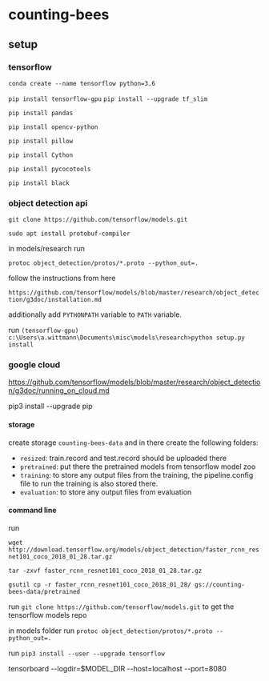 # counting-bees

## setup

### tensorflow

`conda create --name tensorflow python=3.6`

`pip install tensorflow-gpu`
`pip install --upgrade tf_slim`
 
`pip install pandas`

`pip install opencv-python`

`pip install pillow`

`pip install Cython`

`pip install pycocotools`

`pip install black`

### object detection api

`git clone https://github.com/tensorflow/models.git`


`sudo apt install protobuf-compiler`

in models/research run

`protoc object_detection/protos/*.proto --python_out=.`


follow the instructions from here 

`https://github.com/tensorflow/models/blob/master/research/object_detection/g3doc/installation.md`

additionally add `PYTHONPATH` variable to `PATH` variable.

run `(tensorflow-gpu) c:\Users\a.wittmann\Documents\misc\models\research>python setup.py install`


### google cloud

https://github.com/tensorflow/models/blob/master/research/object_detection/g3doc/running_on_cloud.md

pip3 install --upgrade pip

#### storage

create storage `counting-bees-data` and in there create the following folders:
- `resized`: train.record and test.record should be uploaded there
- `pretrained`: put there the pretrained models from tensorflow model zoo
- `training`: to store any output files from the training, the pipeline.config file to run the training is also stored there.
- `evaluation`: to store any output files from evaluation 

#### command line

run 

`wget http://download.tensorflow.org/models/object_detection/faster_rcnn_resnet101_coco_2018_01_28.tar.gz`

`tar -zxvf faster_rcnn_resnet101_coco_2018_01_28.tar.gz`

`gsutil cp -r faster_rcnn_resnet101_coco_2018_01_28/ gs://counting-bees-data/pretrained`


run `git clone https://github.com/tensorflow/models.git` to get the tensorflow models repo

in models folder run `protoc object_detection/protos/*.proto --python_out=.`

run `pip3 install --user --upgrade tensorflow`


tensorboard --logdir=$MODEL_DIR --host=localhost --port=8080
